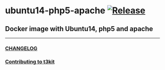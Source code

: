 # ubuntu14-php5-apache [![Release](https://img.shields.io/github/release/t3kit/ubuntu16-php7-apache.svg?style=flat-square)](https://github.com/t3kit/ubuntu16-php7-apache/releases)

## Docker image with Ubuntu14, php5 and apache

***

### [CHANGELOG](https://github.com/t3kit/ubuntu14-php5-apache/blob/master/CHANGELOG.md)
### [Contributing to t3kit](https://github.com/t3kit/t3kit/blob/master/CONTRIBUTING.md)
